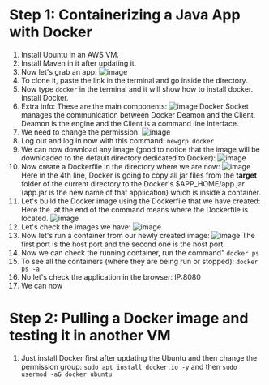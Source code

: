 # Step 1: Containerizing a Java App with Docker

1) Install Ubuntu in an AWS VM.
2) Install Maven in it after updating it.
3) Now let's grab an app:
   ![image](https://github.com/iemad/Learning-DevOps-2023/assets/17620076/279576ee-3f06-446f-a589-c3ba5d0376f3)
4) To clone it, paste the link in the terminal and go inside the directory.
5) Now type `docker` in the terminal and it will show how to install docker. Install Docker.
6) Extra info:
   These are the main components:
   ![image](https://github.com/iemad/Learning-DevOps-2023/assets/17620076/0b110713-bf3e-4749-b94e-19051a138643)
   Docker Socket manages the communication between Docker Deamon and the Client. Deamon is the engine and the Client is a command line interface.
7) We need to change the permission:
   ![image](https://github.com/iemad/Learning-DevOps-2023/assets/17620076/a2f5c257-cc2c-4a95-aae6-bc89bfe8b41e)
8) Log out and log in now with this command: `newgrp docker`
9) We can now download any image (good to notice that the image will be downloaded to the default directory dedicated to Docker):
    ![image](https://github.com/iemad/Learning-DevOps-2023/assets/17620076/a3c6d2a2-7892-418e-ab60-aee5b9360858)
10) Now create a Dockerfile in the directory where we are now:
    ![image](https://github.com/iemad/Learning-DevOps-2023/assets/17620076/3d89fb90-1ac6-469f-ac74-38b943f7ea93)
    Here in the 4th line, Docker is going to copy all jar files from the **target** folder of the current directory to the Docker's $APP_HOME/app.jar (app.jar is the new name of that application) which is inside a container.
11) Let's build the Docker image using the Dockerfile that we have created:
    Here the. at the end of the command means where the Dockerfile is located. 
    ![image](https://github.com/iemad/Learning-DevOps-2023/assets/17620076/340601e0-e895-40a0-ab28-4e9b90ea4d19)
12) Let's check the images we have:
    ![image](https://github.com/iemad/Learning-DevOps-2023/assets/17620076/374c5cf3-9c36-41cf-a2eb-7a0f7c8cd797)
13) Now let's run a container from our newly created image:
    ![image](https://github.com/iemad/Learning-DevOps-2023/assets/17620076/0aaaf432-097c-4832-ab4c-bbacbef46bc7)
    The first port is the host port and the second one is the host port.
14) Now we can check the running container, run the command" `docker ps`
15) To see all the containers (where they are being run or stopped): `docker ps -a`
16) No let's check the application in the browser: IP:8080
17) We can now
   
# Step 2: Pulling a Docker image and testing it in another VM
1) Just install Docker first after updating the Ubuntu and then change the permission group: `sudo apt install docker.io -y` and then `sudo usermod -aG docker ubuntu`
